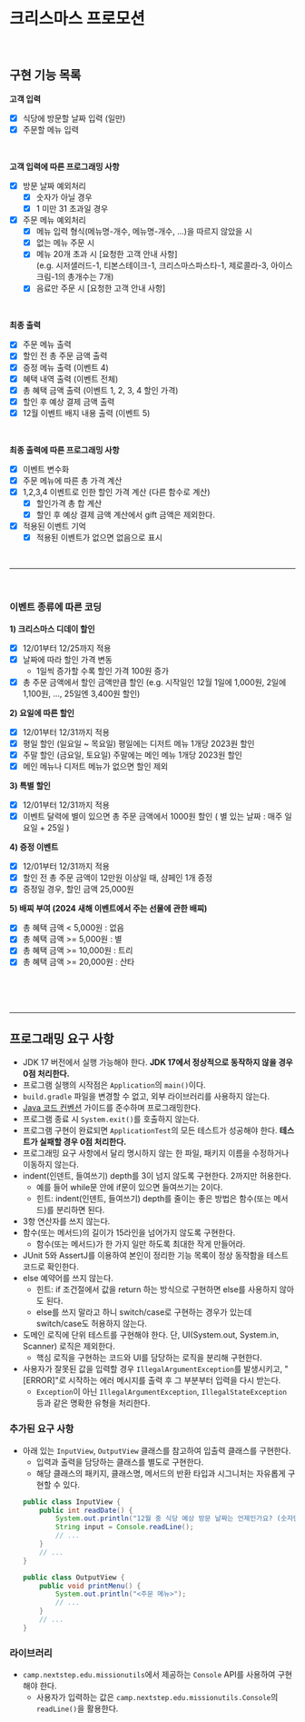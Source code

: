# 크리스마스 프로모션
<br>


## 구현 기능 목록

**고객 입력**
 - [x] 식당에 방문할 날짜 입력 (일만)
 - [x] 주문할 메뉴 입력
<br>

**고객 입력에 따른 프로그래밍 사항**
- [x] 방문 날짜 예외처리
  - [x] 숫자가 아닐 경우
  - [x] 1 미만 31 초과일 경우
      
- [x] 주문 메뉴 예외처리
  - [x] 메뉴 입력 형식(메뉴명-개수, 메뉴명-개수, ...)을 따르지 않았을 시
  - [x] 없는 메뉴 주문 시
  - [x] 메뉴 20개 초과 시 [요청한 고객 안내 사항]<br>
    (e.g. 시저샐러드-1, 티본스테이크-1, 크리스마스파스타-1, 제로콜라-3, 아이스크림-1의 총개수는 7개)
  - [x] 음료만 주문 시 [요청한 고객 안내 사항]
<br>

**최종 출력**
 - [x] 주문 메뉴 출력
 - [x] 할인 전 총 주문 금액 출력
 - [x] 증정 메뉴 출력 (이벤트 4)
 - [x] 혜택 내역 출력 (이벤트 전체)
 - [x] 총 혜택 금액 출력 (이벤트 1, 2, 3, 4 할인 가격)
 - [x] 할인 후 예상 결제 금액 출력
 - [x] 12월 이벤트 배지 내용 출력 (이벤트 5)
<br>

**최종 출력에 따른 프로그래밍 사항**
 - [x] 이벤트 변수화
 - [x] 주문 메뉴에 따른 총 가격 계산
 - [x] 1,2,3,4 이벤트로 인한 할인 가격 계산 (다른 함수로 계산)
    - [x] 할인가격 총 합 계산
    - [x] 할인 후 예상 결제 금액 계산에서 gift 금액은 제외한다.
 - [x] 적용된 이벤트 기억
    - [x] 적용된 이벤트가 없으면 없음으로 표시

<br>

---
<br>

### 이벤트 종류에 따른 코딩

**1) 크리스마스 디데이 할인**
 - [x] 12/01부터 12/25까지 적용
 - [x] 날짜에 따라 할인 가격 변동
   - 1일씩 증가할 수록 할인 가격 100원 증가
 - [x] 총 주문 금액에서 할인 금액만큼 할인
 (e.g. 시작일인 12월 1일에 1,000원, 2일에 1,100원, ..., 25일엔 3,400원 할인)

**2) 요일에 따른 할인**
 - [x] 12/01부터 12/31까지 적용
 - [x] 평일 할인 (일요일 ~ 목요일)
  평일에는 디저트 메뉴 1개당 2023원 할인
 - [x] 주말 할인 (금요일, 토요일)
  주말에는 메인 메뉴 1개당 2023원 할인
 - [x] 메인 메뉴나 디저트 메뉴가 없으면 할인 제외

**3) 특별 할인**
 - [x] 12/01부터 12/31까지 적용
 - [x] 이벤트 달력에 별이 있으면 총 주문 금액에서 1000원 할인
  ( 별 있는 날짜 : 매주 일요일 + 25일 )

**4) 증정 이벤트**
 - [x] 12/01부터 12/31까지 적용
 - [x] 할인 전 총 주문 금액이 12만원 이상일 때, 샴페인 1개 증정
 - [x] 증정일 경우, 할인 금액 25,000원

**5) 배찌 부여 (2024 새해 이벤트에서 주는 선물에 관한 배찌)**
 - [x] 총 혜택 금액 < 5,000원 : 없음
 - [x] 총 혜택 금액 >= 5,000원 : 별
 - [x] 총 혜택 금액 >= 10,000원 : 트리
 - [x] 총 혜택 금액 >= 20,000원 : 산타

<br>
<br>
<br>

---

## 프로그래밍 요구 사항

- JDK 17 버전에서 실행 가능해야 한다. **JDK 17에서 정상적으로 동작하지 않을 경우 0점 처리한다.**
- 프로그램 실행의 시작점은 `Application`의 `main()`이다.
- `build.gradle` 파일을 변경할 수 없고, 외부 라이브러리를 사용하지 않는다.
- [Java 코드 컨벤션](https://github.com/woowacourse/woowacourse-docs/tree/master/styleguide/java) 가이드를 준수하며 프로그래밍한다.
- 프로그램 종료 시 `System.exit()`를 호출하지 않는다.
- 프로그램 구현이 완료되면 `ApplicationTest`의 모든 테스트가 성공해야 한다. **테스트가 실패할 경우 0점 처리한다.**
- 프로그래밍 요구 사항에서 달리 명시하지 않는 한 파일, 패키지 이름을 수정하거나 이동하지 않는다.
- indent(인덴트, 들여쓰기) depth를 3이 넘지 않도록 구현한다. 2까지만 허용한다.
    - 예를 들어 while문 안에 if문이 있으면 들여쓰기는 2이다.
    - 힌트: indent(인덴트, 들여쓰기) depth를 줄이는 좋은 방법은 함수(또는 메서드)를 분리하면 된다.
- 3항 연산자를 쓰지 않는다.
- 함수(또는 메서드)의 길이가 15라인을 넘어가지 않도록 구현한다.
    - 함수(또는 메서드)가 한 가지 일만 하도록 최대한 작게 만들어라.
- JUnit 5와 AssertJ를 이용하여 본인이 정리한 기능 목록이 정상 동작함을 테스트 코드로 확인한다.
- else 예약어를 쓰지 않는다.
    - 힌트: if 조건절에서 값을 return 하는 방식으로 구현하면 else를 사용하지 않아도 된다.
    - else를 쓰지 말라고 하니 switch/case로 구현하는 경우가 있는데 switch/case도 허용하지 않는다.
- 도메인 로직에 단위 테스트를 구현해야 한다. 단, UI(System.out, System.in, Scanner) 로직은 제외한다.
    - 핵심 로직을 구현하는 코드와 UI를 담당하는 로직을 분리해 구현한다.
- 사용자가 잘못된 값을 입력할 경우 `IllegalArgumentException`를 발생시키고, "[ERROR]"로 시작하는 에러 메시지를 출력 후 그 부분부터 입력을 다시 받는다.
    - `Exception`이 아닌 `IllegalArgumentException`, `IllegalStateException` 등과 같은 명확한 유형을 처리한다.

### 추가된 요구 사항

- 아래 있는 `InputView`, `OutputView` 클래스를 참고하여 입출력 클래스를 구현한다.
    - 입력과 출력을 담당하는 클래스를 별도로 구현한다.
    - 해당 클래스의 패키지, 클래스명, 메서드의 반환 타입과 시그니처는 자유롭게 구현할 수 있다.
  ```java
  public class InputView {
      public int readDate() {
          System.out.println("12월 중 식당 예상 방문 날짜는 언제인가요? (숫자만 입력해 주세요!)");
          String input = Console.readLine();    
          // ...
      }
      // ...
  }
  ```
  ```java
  public class OutputView {
      public void printMenu() {
          System.out.println("<주문 메뉴>");
          // ...
      }
      // ...
  }
  ```
### 라이브러리

- `camp.nextstep.edu.missionutils`에서 제공하는 `Console` API를 사용하여 구현해야 한다.
    - 사용자가 입력하는 값은 `camp.nextstep.edu.missionutils.Console`의 `readLine()`을 활용한다.

